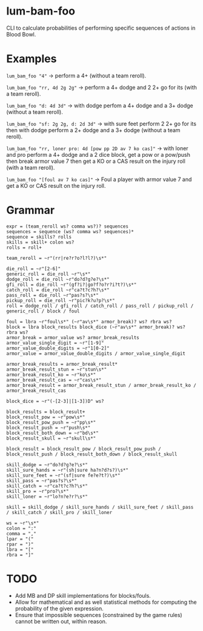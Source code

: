 # lum-bam-foo
CLI to calculate probabilities of performing specific sequences of actions in Blood Bowl.

# Examples
`lum_bam_foo "4"` -> perform a 4+ (without a team reroll).

`lum_bam_foo "rr, 4d 2g 2g"` -> perform a 4+ dodge and 2 2+ go for its (with a team reroll).

`lum_bam_foo "d: 4d 3d"` -> with dodge perfom a 4+ dodge and a 3+ dodge (without a team reroll).

`lum_bam_foo "sf: 2g 2g, d: 2d 3d"` ->  with sure feet perform 2 2+ go for its then with dodge perform a 2+ dodge and a 3+ dodge (without a team reroll).

`lum_bam_foo "rr, loner pro: 4d [pow pp 2D av 7 ko cas]"` -> with loner and pro perform a 4+ dodge and a 2 dice block, get a pow or a pow/push then break armor value 7 then get a KO or a CAS result on the injury roll (with a team reroll).

`lum_bam_foo "[foul av 7 ko cas]"` -> Foul a player with armor value 7 and get a KO or CAS result on the injury roll.

# Grammar
```
expr = (team_reroll ws? comma ws?)? sequences
sequences = sequence (ws? comma ws? sequences)*
sequence = skills? rolls
skills = skill+ colon ws?
rolls = roll+

team_reroll = ~r"(rr|re?r?o?l?l?)\s*"

die_roll = ~r"[2-6]"
generic_roll = die_roll ~r"\s*"
dodge_roll = die_roll ~r"do?d?g?e?\s*"
gfi_roll = die_roll ~r"(gf?i?|go?f?o?r?i?t?)\s*"
catch_roll = die_roll ~r"ca?t?c?h?\s*"
pass_roll = die_roll ~r"pas?s?\s*"
pickup_roll = die_roll ~r"pic?k?u?p?\s*"
roll = dodge_roll / gfi_roll / catch_roll / pass_roll / pickup_roll / generic_roll / block / foul

foul = lbra ~r"foul\s*" (~r"av\s*" armor_break)? ws? rbra ws?
block = lbra block_results block_dice (~r"av\s*" armor_break)? ws? rbra ws?
armor_break = armor_value ws? armor_break_results
armor_value_single_digit = ~r"[1-9]"
armor_value_double_digits = ~r"1[0-2]"
armor_value = armor_value_double_digits / armor_value_single_digit

armor_break_results = armor_break_result*
armor_break_result_stun = ~r"stun\s*"
armor_break_result_ko = ~r"ko\s*"
armor_break_result_cas = ~r"cas\s*"
armor_break_result = armor_break_result_stun / armor_break_result_ko / armor_break_result_cas

block_dice = ~r"(-[2-3]|[1-3])D" ws?

block_results = block_result+
block_result_pow = ~r"pow\s*"
block_result_pow_push = ~r"pp\s*"
block_result_push = ~r"push\s*"
block_result_both_down = ~r"bd\s*"
block_result_skull = ~r"skull\s*"

block_result = block_result_pow / block_result_pow_push / block_result_push / block_result_both_down / block_result_skull

skill_dodge = ~r"do?d?g?e?\s*"
skill_sure_hands = ~r"(sh|sure ha?n?d?s?)\s*"
skill_sure_feet = ~r"(sf|sure fe?e?t?)\s*"
skill_pass = ~r"pas?s?\s*"
skill_catch = ~r"ca?t?c?h?\s*"
skill_pro = ~r"pro?\s*"
skill_loner = ~r"lo?n?e?r?\s*"

skill = skill_dodge / skill_sure_hands / skill_sure_feet / skill_pass / skill_catch / skill_pro / skill_loner

ws = ~r"\s*"
colon = ":"
comma = ","
lpar = "("
rpar = ")"
lbra = "["
rbra = "]"
```

# TODO
- Add MB and DP skill implementations for blocks/fouls.
- Allow for mathematical and as well statistical methods for computing the probability of the given expression.
- Ensure that impossible sequences (constrained by the game rules) cannot be written out, within reason.
